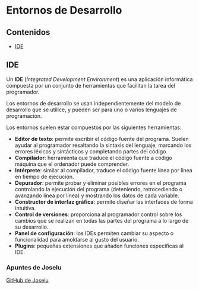 # Entornos de Desarrollo

## Contenidos

- [IDE](#ide)

## IDE

Un **IDE** (_Integrated Development Environment_) es una aplicación informática compuesta por un conjunto de herramientas que facilitan la tarea del programador. 

Los entornos de desarrollo se usan independientemente del modelo de desarrollo que se utilice, y pueden ser para uno o varios lenguajes de programación.

Los entornos suelen estar compuestos por las siguientes herramientas:

- **Editor de texto**: permite escribir el código fuente del programa. Suelen ayudar al programador resaltando la sintaxis del lenguaje, marcando los errores léxicos y sintácticos y completando partes del código.
- **Compilador**: herramienta que traduce el código fuente a código máquina que el ordenador puede comprender.
- **Intérprete**: similar al compilador, traduce el código fuente línea por línea en tiempo de ejecución.
- **Depurador**: permite probar y eliminar posibles errores en el programa controlando la ejecución del programa (deteniendo, retrocediendo o avanzando línea por línea) y mostrando los datos de cada variable.
- **Constructor de interfaz gráfica**: permite diseñar las interfaces de forma intuitiva.
- **Control de versiones**: proporciona al programador control sobre los cambios que se realizan en todas las partes del programa a lo largo de su desarrollo.
- **Panel de configuración**: los IDEs permiten cambiar su aspecto o funcionalidad para amoldarse al gusto del usuario.
- **Plugins**: pequeñas extensiones que añaden funciones específicas al IDE.

### Apuntes de Joselu
[GitHub de Joselu](https://github.com/joseluisgs/EntornosDesarrollo-02-2022-2023)